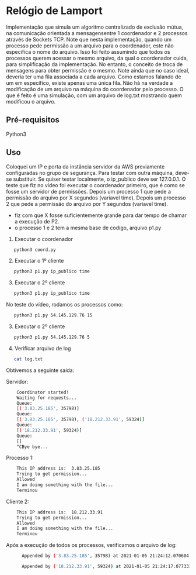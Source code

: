 # Relógio de Lamport

Implementação que simula um algoritmo centralizado de exclusão mútua, na comunicação orientada a mensagensentre 1 coordenador e 2 processos através de Sockets TCP. 
Note que nesta implementação, quando um processo pede permissão a um arquivo para o coordenador, este não especifica o nome do arquivo.
Isso foi feito assumindo que todos os processos querem acessar o mesmo arquivo, da qual o coordenador cuida, para simplificação da implementação. 
No entanto, o conceito de troca de mensagens para obter permissão é o mesmo. Note ainda que no caso ideal, deveria ter uma fila associada a cada arquivo. 
Como estamos falando de um em específico, existe apenas uma única fila. Não há na verdade a modificação de um arquivo na máquina do coordenador pelo processo. 
O que é feito é uma simulação, com um arquivo de log.txt mostrando quem modificou o arquivo. 

## Pré-requisitos
Python3

## Uso
Coloquei um IP e porta da instância servidor da AWS previamente configuradas no grupo de segurança. Para testar com outra máquina, deve-se substituir. 
Se quiser testar localmente, o ip_publico deve ser 127.0.0.1.
O teste que fiz no vídeo foi executar o coordenador primeiro, que é como se fosse um servidor de permissões. 
Depois um processo 1 que pede a permissão do arquivo por X segundos (variavel time). 
Depois um processo 2 que pede a permissão do arquivo por Y segundos (variavel time).

* fiz com que X fosse suficientemente grande para dar tempo de chamar a execução de P2.
* o processo 1 e 2 tem a mesma base de codígo, arquivo p1.py

1. Executar o coordenador
```bash
   python3 coord.py
```

2. Executar o 1º cliente
```bash
   python3 p1.py ip_publico time
```
3. Executar o 2º cliente
```bash
   python3 p1.py ip_publico time
```
No teste do vídeo, rodamos os processos como:
```bash
   python3 p1.py 54.145.129.76 15
```
3. Executar o 2º cliente
```bash
   python3 p1.py 54.145.129.76 5
```   
4. Verificar arquivo de log
```bash
   cat log.txt
```

Obtivemos a seguinte saída:

Servidor:
```bash
    Coordinator started!
    Waiting for requests...
    Queue:
    [('3.83.25.185', 35798)]
    Queue:
    [('3.83.25.185', 35798), ('18.212.33.91', 59324)]
    Queue:
    [('18.212.33.91', 59324)]
    Queue:
    []
    ^CBye bye...
```

Processo 1:
```bash
    This IP address is:  3.83.25.185
    Trying to get permission...
    Allowed
    I am doing something with the file...
    Terminou
```

Cliente 2:
```bash
    This IP address is:  18.212.33.91
    Trying to get permission...
    Allowed
    I am doing something with the file...
    Terminou
```
Após a execução de todos os processos, verificamos o arquivo de log:
```bash
      Appended by ('3.83.25.185', 35798) at 2021-01-05 21:24:12.070604

      Appended by ('18.212.33.91', 59324) at 2021-01-05 21:24:17.077331
```
